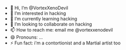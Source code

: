- 👋 Hi, I’m @VortexXenoDevil
- 👀 I’m interested in hacking
- 🌱 I’m currently learning hacking
- 💞️ I’m looking to collaborate on hacking
- 📫 How to reach me: email me @vortexxenodevil
- 😄 Pronouns: ...
- ⚡ Fun fact: i'm a contortionist and a Martial artist too

<!---
VortexXenoDevil/VortexXenoDevil is a ✨ special ✨ repository because its `README.md` (this file) appears on your GitHub profile.
You can click the Preview link to take a look at your changes.
--->
